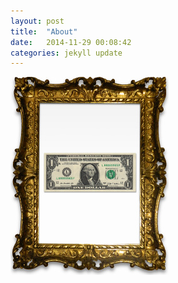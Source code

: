 ```yaml
---
layout: post
title:  "About"
date:   2014-11-29 00:08:42
categories: jekyll update
---
```



![Big Monies](/resources/frame.jpg)
